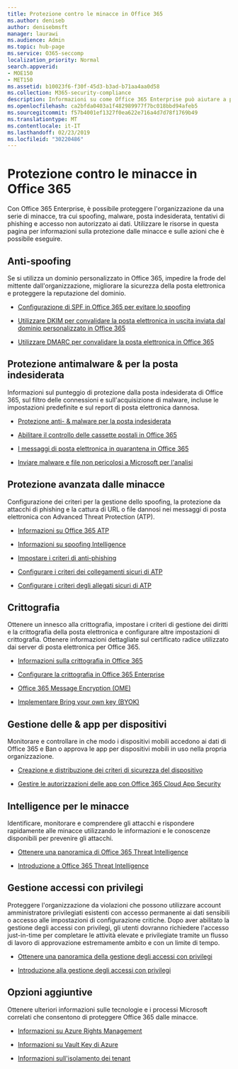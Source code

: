```yaml
---
title: Protezione contro le minacce in Office 365
ms.author: deniseb
author: denisebmsft
manager: laurawi
ms.audience: Admin
ms.topic: hub-page
ms.service: O365-seccomp
localization_priority: Normal
search.appverid:
- MOE150
- MET150
ms.assetid: b10023f6-f30f-45d3-b3ad-b71aa4aa0d58
ms.collection: M365-security-compliance
description: Informazioni su come Office 365 Enterprise può aiutare a proteggere l'organizzazione da una serie di minacce, tra cui spoofing, malware, posta indesiderata, tentativi di phishing e accesso non autorizzato ai dati.
ms.openlocfilehash: ca2bfda0403a1f482989977f7bc018bbd94afeb5
ms.sourcegitcommit: f57b4001ef1327f0ea622e716a4d7d78f1769b49
ms.translationtype: MT
ms.contentlocale: it-IT
ms.lasthandoff: 02/23/2019
ms.locfileid: "30220486"
---
```

# <a name="protect-against-threats-in-office-365"></a>Protezione contro le minacce in Office 365

Con Office 365 Enterprise, è possibile proteggere l'organizzazione da una serie di minacce, tra cui spoofing, malware, posta indesiderata, tentativi di phishing e accesso non autorizzato ai dati. Utilizzare le risorse in questa pagina per informazioni sulla protezione dalle minacce e sulle azioni che è possibile eseguire.
  
## <a name="anti-spoofing"></a>Anti-spoofing

Se si utilizza un dominio personalizzato in Office 365, impedire la frode del mittente dall'organizzazione, migliorare la sicurezza della posta elettronica e proteggere la reputazione del dominio.
  
- [Configurazione di SPF in Office 365 per evitare lo spoofing](set-up-spf-in-office-365-to-help-prevent-spoofing.md)
    
- [Utilizzare DKIM per convalidare la posta elettronica in uscita inviata dal dominio personalizzato in Office 365](use-dkim-to-validate-outbound-email.md)
    
- [Utilizzare DMARC per convalidare la posta elettronica in Office 365](use-dmarc-to-validate-email.md)
    
## <a name="anti-spam-amp-anti-malware"></a>Protezione antimalware &amp; per la posta indesiderata

Informazioni sul punteggio di protezione dalla posta indesiderata di Office 365, sul filtro delle connessioni e sull'acquisizione di malware, incluse le impostazioni predefinite e sul report di posta elettronica dannosa.
  
- [Protezione anti- &amp; malware per la posta indesiderata](anti-spam-and-anti-malware-protection.md)
    
- [Abilitare il controllo delle cassette postali in Office 365](enable-mailbox-auditing.md)
    
- [I messaggi di posta elettronica in quarantena in Office 365](quarantine-email-messages.md)
    
- [Inviare malware e file non pericolosi a Microsoft per l'analisi](submitting-malware-and-non-malware-to-microsoft-for-analysis.md)
    
## <a name="advanced-threat-protection"></a>Protezione avanzata dalle minacce

Configurazione dei criteri per la gestione dello spoofing, la protezione da attacchi di phishing e la cattura di URL o file dannosi nei messaggi di posta elettronica con Advanced Threat Protection (ATP).
  
- [Informazioni su Office 365 ATP](office-365-atp.md)
    
- [Informazioni su spoofing Intelligence](learn-about-spoof-intelligence.md)
    
- [Impostare i criteri di anti-phishing](set-up-anti-phishing-policies.md)
    
- [Configurare i criteri dei collegamenti sicuri di ATP](set-up-atp-safe-links-policies.md)
    
- [Configurare i criteri degli allegati sicuri di ATP](set-up-atp-safe-attachments-policies.md)
    
## <a name="encryption"></a>Crittografia

Ottenere un innesco alla crittografia, impostare i criteri di gestione dei diritti e la crittografia della posta elettronica e configurare altre impostazioni di crittografia. Ottenere informazioni dettagliate sul certificato radice utilizzato dai server di posta elettronica per Office 365.
  
- [Informazioni sulla crittografia in Office 365](encryption.md)
    
- [Configurare la crittografia in Office 365 Enterprise](set-up-encryption.md)
    
- [Office 365 Message Encryption (OME)](ome.md)
    
- [Implementare Bring your own key (BYOK)](https://docs.microsoft.com/azure/key-vault/key-vault-hsm-protected-keys#implementing-bring-your-own-key-byok-for-azure-key-vault)
    
## <a name="managing-devices-amp-apps"></a>Gestione delle &amp; app per dispositivi

Monitorare e controllare in che modo i dispositivi mobili accedono ai dati di Office 365 e Ban o approva le app per dispositivi mobili in uso nella propria organizzazione.
  
- [Creazione e distribuzione dei criteri di sicurezza del dispositivo](https://support.office.com/article/d310f556-8bfb-497b-9bd7-fe3c36ea2fd6)
    
- [Gestire le autorizzazioni delle app con Office 365 Cloud App Security](manage-app-permissions-in-ocas.md)
    
## <a name="threat-intelligence"></a>Intelligence per le minacce

Identificare, monitorare e comprendere gli attacchi e rispondere rapidamente alle minacce utilizzando le informazioni e le conoscenze disponibili per prevenire gli attacchi.
  
- [Ottenere una panoramica di Office 365 Threat Intelligence](office-365-ti.md)
    
- [Introduzione a Office 365 Threat Intelligence](get-started-with-ti.md)
    
## <a name="privileged-access-management"></a>Gestione accessi con privilegi

Proteggere l'organizzazione da violazioni che possono utilizzare account amministratore privilegiati esistenti con accesso permanente ai dati sensibili o accesso alle impostazioni di configurazione critiche. Dopo aver abilitato la gestione degli accessi con privilegi, gli utenti dovranno richiedere l'accesso just-in-time per completare le attività elevate e privilegiate tramite un flusso di lavoro di approvazione estremamente ambito e con un limite di tempo.
  
- [Ottenere una panoramica della gestione degli accessi con privilegi](privileged-access-management-overview.md)
    
- [Introduzione alla gestione degli accessi con privilegi](privileged-access-management-configuration.md)

## <a name="additional-options"></a>Opzioni aggiuntive

Ottenere ulteriori informazioni sulle tecnologie e i processi Microsoft correlati che consentono di proteggere Office 365 dalle minacce.
  
- [Informazioni su Azure Rights Management](https://docs.microsoft.com/information-protection/understand-explore/what-is-azure-rms)
    
- [Informazioni su Vault Key di Azure](https://docs.microsoft.com/azure/key-vault/)
    
- [Informazioni sull'isolamento dei tenant](http://download.microsoft.com/download/3/F/0/3F0420A2-657B-44B6-B21E-D7BD98A94390/Tenant%20Isolation%20in%20Office%20365.pdf)
    

